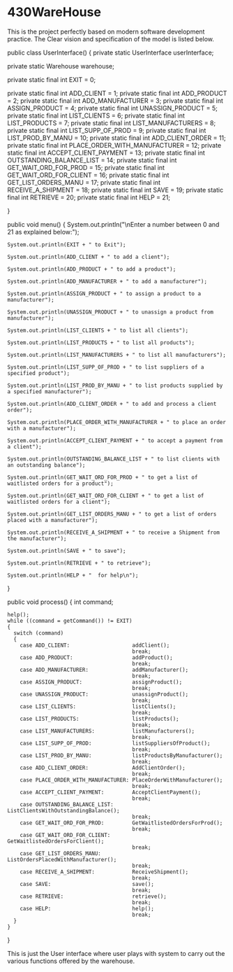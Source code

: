 # 430WareHouse
This is the project perfectly based on modern software development practice.
The Clear vision and specification of the model is listed below.

 public class UserInterface()
 {
  private static UserInterface userInterface;
  
  private static Warehouse warehouse;
  
  private static final int EXIT                          = 0;
  
  private static final int ADD_CLIENT                    = 1;
  private static final int ADD_PRODUCT                   = 2;
  private static final int ADD_MANUFACTURER              = 3;
  private static final int ASSIGN_PRODUCT                = 4;
  private static final int UNASSIGN_PRODUCT              = 5;
  private static final int LIST_CLIENTS                  = 6;
  private static final int LIST_PRODUCTS                 = 7;
  private static final int LIST_MANUFACTURERS            = 8;
  private static final int LIST_SUPP_OF_PROD             = 9;
  private static final int LIST_PROD_BY_MANU             = 10;
  private static final int ADD_CLIENT_ORDER              = 11;
  private static final int PLACE_ORDER_WITH_MANUFACTURER = 12;
  private static final int ACCEPT_CLIENT_PAYMENT         = 13;
  private static final int OUTSTANDING_BALANCE_LIST      = 14;
  private static final int GET_WAIT_ORD_FOR_PROD         = 15;
  private static final int GET_WAIT_ORD_FOR_CLIENT       = 16;
  private static final int GET_LIST_ORDERS_MANU          = 17;
  private static final int RECEIVE_A_SHIPMENT            = 18;
  private static final int SAVE                          = 19;
  private static final int RETRIEVE                      = 20;
  private static final int HELP                          = 21;
  
}


public void menu()
  {
    System.out.println("\nEnter a number between 0 and 21 as explained below:");
    
    System.out.println(EXIT + " to Exit");
    
    System.out.println(ADD_CLIENT + " to add a client");
    
    System.out.println(ADD_PRODUCT + " to add a product");
    
    System.out.println(ADD_MANUFACTURER + " to add a manufacturer");
    
    System.out.println(ASSIGN_PRODUCT + " to assign a product to a manufacturer");
    
    System.out.println(UNASSIGN_PRODUCT + " to unassign a product from manufacturer");
    
    System.out.println(LIST_CLIENTS + " to list all clients");
    
    System.out.println(LIST_PRODUCTS + " to list all products");
    
    System.out.println(LIST_MANUFACTURERS + " to list all manufacturers");
    
    System.out.println(LIST_SUPP_OF_PROD + " to list suppliers of a specified product");
    
    System.out.println(LIST_PROD_BY_MANU + " to list products supplied by a specified manufacturer");
    
    System.out.println(ADD_CLIENT_ORDER + " to add and process a client order");
    
    System.out.println(PLACE_ORDER_WITH_MANUFACTURER + " to place an order with a manufacturer");
    
    System.out.println(ACCEPT_CLIENT_PAYMENT + " to accept a payment from a client");
    
    System.out.println(OUTSTANDING_BALANCE_LIST + " to list clients with an outstanding balance");
    
    System.out.println(GET_WAIT_ORD_FOR_PROD + " to get a list of waitlisted orders for a product");
    
    System.out.println(GET_WAIT_ORD_FOR_CLIENT + " to get a list of waitlisted orders for a client");
    
    System.out.println(GET_LIST_ORDERS_MANU + " to get a list of orders placed with a manufacturer");
    
    System.out.println(RECEIVE_A_SHIPMENT + " to receive a Shipment from the manufacturer");
    
    System.out.println(SAVE + " to save");
    
    System.out.println(RETRIEVE + " to retrieve");
    
    System.out.println(HELP + "  for help\n");
  }
  
  public void process()
  {
    int command;
  
    help();
    while ((command = getCommand()) != EXIT)
    {
      switch (command)
      {
        case ADD_CLIENT:                    addClient();
                                            break;
        case ADD_PRODUCT:                   addProduct();
                                            break;
        case ADD_MANUFACTURER:              addManufacturer();
                                            break;
        case ASSIGN_PRODUCT:                assignProduct();
                                            break;
        case UNASSIGN_PRODUCT:              unassignProduct();
                                            break;
        case LIST_CLIENTS:                  listClients();
                                            break;
        case LIST_PRODUCTS:                 listProducts();
                                            break;
        case LIST_MANUFACTURERS:            listManufacturers();
                                            break;
        case LIST_SUPP_OF_PROD:             listSuppliersOfProduct();
                                            break;
        case LIST_PROD_BY_MANU:             listProductsByManufacturer();
                                            break;
        case ADD_CLIENT_ORDER:              AddClientOrder();
                                            break;
        case PLACE_ORDER_WITH_MANUFACTURER: PlaceOrderWithManufacturer();
                                            break;
        case ACCEPT_CLIENT_PAYMENT:         AcceptClientPayment();
                                            break;
        case OUTSTANDING_BALANCE_LIST:      ListClientsWithOutstandingBalance();
                                            break;
        case GET_WAIT_ORD_FOR_PROD:         GetWaitlistedOrdersForProd();
                                            break;
        case GET_WAIT_ORD_FOR_CLIENT:       GetWaitlistedOrdersForClient();
                                            break;
        case GET_LIST_ORDERS_MANU:          ListOrdersPlacedWithManufacturer();
                                            break;
        case RECEIVE_A_SHIPMENT:            ReceiveShipment();
                                            break;
        case SAVE:                          save();
                                            break;
        case RETRIEVE:                      retrieve();
                                            break;
        case HELP:                          help();
                                            break;
      }
    }
  }
  
  This is just the User interface where user plays with system to carry out the various functions offered by the warehouse.

